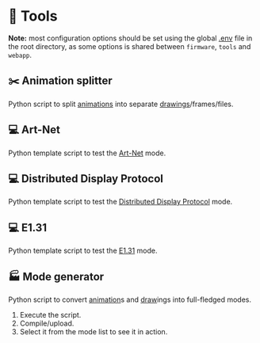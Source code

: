 # 🧰 Tools

**Note:** most configuration options should be set using the global [.env](https://github.com/VIPnytt/Frekvens/.env) file in the root directory, as some options is shared between `firmware`, `tools` and `webapp`.

## ✂️ Animation splitter

Python script to split [animations](https://github.com/VIPnytt/Frekvens/wiki/Modes#-animation) into separate [drawings](https://github.com/VIPnytt/Frekvens/wiki/Modes#-draw)/frames/files.

## 💻 Art-Net

Python template script to test the [Art-Net](https://github.com/VIPnytt/Frekvens/wiki/Modes#art-net) mode.

## 💻 Distributed Display Protocol

Python template script to test the [Distributed Display Protocol](https://github.com/VIPnytt/Frekvens/wiki/Modes#-distributed-display-protocol) mode.

## 💻 E1.31

Python template script to test the [E1.31](https://github.com/VIPnytt/Frekvens/wiki/Modes#-e131) mode.

## 🏭 Mode generator

Python script to convert [animation](https://github.com/VIPnytt/Frekvens/wiki/Modes#-animation)s and [draw](https://github.com/VIPnytt/Frekvens/wiki/Modes#-draw)ings into full-fledged modes.

1. Execute the script.
2. Compile/upload.
3. Select it from the mode list to see it in action.

